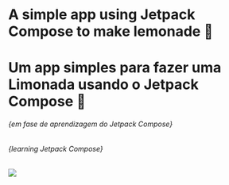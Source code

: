 # A simple app using Jetpack Compose to make lemonade 🍋
# Um app simples para fazer uma Limonada usando o Jetpack Compose 🍋

###### {em fase de aprendizagem do Jetpack Compose}
###### {learning Jetpack Compose}

![](https://i.imgur.com/lUbS5Xel.png)
